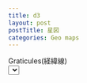 ```yaml
---
title: d3
layout: post
postTitle: 星図
categories: Geo maps
---
```


<div class="row">
  <div class="col-xs-12">
    <div id="svg"></div>
  </div>
</div>
<div class="row">
    <div class="col-xs-5 col-sm-2 col-md-2">
        <span class="label label-info">Graticules(経緯線)</span>
    </div>
    <div class="col-xs-2">  
        <select data-bind="options: graticules,
                        value: selectedGraticules,
                        valueAllowUnset: true">
        </select>
    </div>
</div>

<script src="http://d3js.org/d3.v3.js"></script>
<script src="http://d3js.org/queue.v1.min.js"></script>
<script src="http://d3js.org/topojson.v1.min.js"></script>
<script src="https://cdn.jsdelivr.net/lodash/4.12.0/lodash.min.js"></script>
<script src="{{site.url}}/js/knockout-3.1.0.js" charset="utf-8"></script>
<script type="text/javascript">
/**
  ApplicationViewModel
**/
function AppViewModel() {

  graticules = [false,true];
  selectedGraticules = ko.observable(true);

  var width = 700,
     height = 700;　// svg の高さと幅

  var starsName = [];               　　// 星名の配列
   var dsosName = []; 

  var svg = d3.select("#svg").append("svg")
        .attr("width", width)
        .attr("height", height);　  // svg コンテナ追加

  var g = svg.append("g");          // 全要素のグループを追加
  var sphereGroup = g.append("g");  // sphere用グループ追加
  var graticuleGroup =g.append("g");// 経緯度線用グループ追加
  var starsGroup = g.append("g"); 　　// 星用グループ追加
  var dsosGroup = g.append("g");
  var projection;　// プロジェクション用
  var path;       // path用
  var overlay;
  var rScale = 1;
  // プロジェクションのローテーションとスケール
  var state = {x: 40, y: -45, scale: height / 2};                
  
  /** グローブの描画 **/
  f_clipAngle = ko.computed(function() {
    // 経緯度線の取得  
    var graticule = d3.geo.graticule();

    // プロジェクションの指定
    projection = d3.geo.stereographic()
              .scale(state.scale) 
              .translate([width / 2, height / 2])
              .clipAngle(90)
              .rotate([state.x, state.y]);


    // パスの指定
    path = d3.geo.path()
             .projection(projection)
             .pointRadius(function(d){
                var mag = _.get(d.properties,'mag');
                if (mag === null) return 0.1; 
                  var r = 2.5 * Math.exp(-0.28 * (mag+2)) * rScale;
                  return Math.max(r, 0.1);
              }); 
   
    // パスの削除               
    g.selectAll("path").remove();
    // 輪郭の描画
    sphereGroup.append("path")
      .datum({type: "Sphere"})
      .attr("class", "sphere")
      .attr("d", path)
      .style("fill","#000");
   
    // 経緯度線の描画
    graticuleGroup.append("path")
         .datum(graticule)
         .attr("class", "graticule")
         .attr("d", path)
         .attr("stroke","red")
         .attr("stroke-width","1px")
         .style("fill","none")
         .attr("opacity",function(){
              return selectedGraticules()?1:0;
             });

     // overlay 
     overlay = sphereGroup.append('circle').datum(state)
             .attr('r', height / 2)        
             .attr('transform', function() {
                 return 'translate(' + [width / 2, height / 2] + ')';        })
             .attr('fill-opacity', 0);          


    // topojsonを読み込み　星の描画
    d3.json("{{site.url}}/assets/json/hyg.topojson", function(error, json) {
      starsName = [];
      // 星の情報を取り出す
      starsGroup.selectAll("path")
          .data(json.objects.hyg.features)
        .enter().append("path")
          .attr("d", path)
          .attr("class", "star")
          .attr("id", function(d,i){
            starsName.push(d.properties.name);
            return "star" +i;})
          .style("fill",function(d,i){
            return ci(d.properties.color);})
           .on("mouseover",function(d,i){mouseOver(i)})
          .on("mouseout",function(d,i){mouseOut(i)});


    // topojsonを読み込み　星の描画
    d3.json("{{site.url}}/assets/json/dso.topojson", function(error, json) {
      dsosName = [];
      // 星の情報を取り出す
 /*
      dsosGroup.selectAll("path")
          .data(json.objects.dso.features)
        .enter().append("path")
          .attr("d", path)
          .attr("class", "dso")
          .attr("id", function(d,i){
            dsosName.push(d.properties.name)
            return "dso" +i;})
          .style("fill",function(d,i){
            return "aqua";})
           .on("mouseover",function(d,i){mouseOver2(i)})
          　.on("mouseout",function(d,i){mouseOut2(i)});
  */
       dsosGroup.selectAll("ellipse")
          .data(json.objects.dso.features)
        .enter().append("ellipse")
          .attr("d", path)
          .attr("class", "dso")
          .attr("id", function(d,i){
            dsosName.push(d.properties.name)
            return "dso" +i;})
          .attr("cx",function(d){
            return d.geometry.coordinates[0]
          })
          .attr("cy",function(d){
            return d.geometry.coordinates[1]
          })
          .attr("rx", function(d){
            return 10;//d.properties.r1;
          })
          .attr("ry", function(d){
            return 10//;d.properties.r2==null?d.properties.r1:d.properties.r2;
          })
          .style("fill",function(d,i){
            return "aqua";})
           .on("mouseover",function(d,i){mouseOver2(i)})
          　.on("mouseout",function(d,i){mouseOut2(i)});
 
      });

      // zoom behaviorを設定
      var zoomBehavior = d3.behavior.zoom()
              .scaleExtent([0.5, 8])
              .on('zoom', zoom);
      // overlayに　zoom behaviorのイベント　リスナーを設定
      overlay.call(zoomBehavior); 
   });
 }, this);

  // ** マウスオーバーの設定 
  function mouseOver(id){
    var el = "#star" + id;
    starsGroup.append("text")
    .text(starsName[id])
    .attr("x",function(){return d3.mouse(this)[0] +0;})
    .attr("y",function(){return d3.mouse(this)[1] -20;})
    .attr("stroke","gold")
    .style("fill","gold")
    .attr("font-size","1em")
    .attr("font-family","sans-serif");
  };

  // マウスアウトの設定 
  function mouseOut(id){
    var el = "#star" + id;
    d3.selectAll("text").remove();
   };

  // ** マウスオーバーの設定 
  function mouseOver2(id){
    var el = "#dso" + id;
    starsGroup.append("text")
    .text(dsosName[id])
    .attr("x",function(){return d3.mouse(this)[0] +0;})
    .attr("y",function(){return d3.mouse(this)[1] -20;})
    .attr("stroke","gold")
    .style("fill","gold")
    .attr("font-size","1em")
    .attr("font-family","sans-serif");
  };
  // マウスアウトの設定 
  function mouseOut(id){
   // var el = "#star" + id;
    d3.selectAll("text").remove();
   };

  // zoom 設定
  function zoom(d) {    
      // プロジェクションの scale と translate　を取得
      var scale = d3.event.scale,
             dx = d3.event.translate[0],
             dy = d3.event.translate[1];
       rScale = scale;      
      // 回転角を計算
      d.x = 180 / width * dx;    // Horizontal rotation
      d.y = -180 / height * dy;  // Vertical rotation
     // 新しい回転とスケールでプロジェクションを更新
     projection.rotate([d.x, d.y])
               .scale(scale * d.scale);
    // path と overlay 半径　再計算
    svg.selectAll('path').attr('d', path);
    overlay.attr('r', scale * height / 2);          
  };

  // color index to color
  function ci(i) {
      
      if (i >= 1.4){
        return "#f00";
      } else if (i >= 0.7) {
        return "#FAA0E9";
      } else if (i >= 0.2) {
        return "#ff0";
      } else if (i < -0.1) {
        return "#9DBCF5";
      } else {
        return "#fff";
      }
     
  }
};

// Activates knockout.js
ko.applyBindings(new AppViewModel());
</script>
